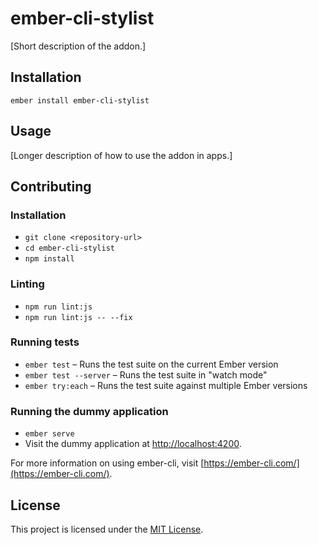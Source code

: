 ember-cli-stylist
==============================================================================

[Short description of the addon.]

Installation
------------------------------------------------------------------------------

```
ember install ember-cli-stylist
```


Usage
------------------------------------------------------------------------------

[Longer description of how to use the addon in apps.]


Contributing
------------------------------------------------------------------------------

### Installation

* `git clone <repository-url>`
* `cd ember-cli-stylist`
* `npm install`

### Linting

* `npm run lint:js`
* `npm run lint:js -- --fix`

### Running tests

* `ember test` – Runs the test suite on the current Ember version
* `ember test --server` – Runs the test suite in "watch mode"
* `ember try:each` – Runs the test suite against multiple Ember versions

### Running the dummy application

* `ember serve`
* Visit the dummy application at [http://localhost:4200](http://localhost:4200).

For more information on using ember-cli, visit [https://ember-cli.com/](https://ember-cli.com/).

License
------------------------------------------------------------------------------

This project is licensed under the [MIT License](LICENSE.md).
